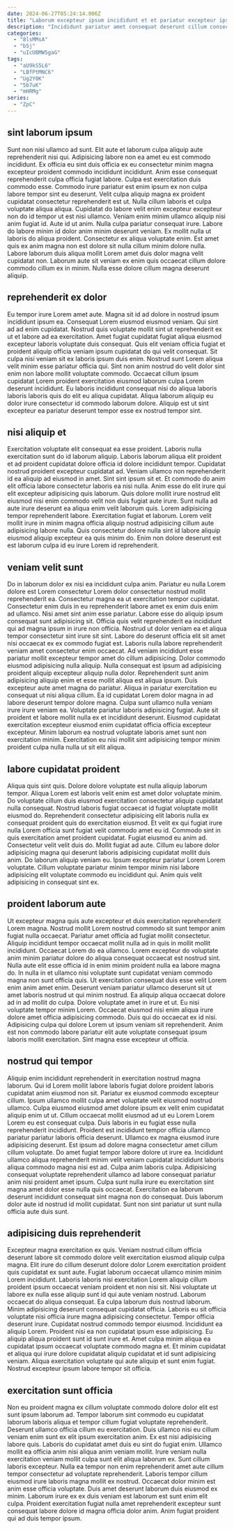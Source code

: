 ```yaml
---
date: 2024-06-27T05:24:14.006Z
title: "Laborum excepteur ipsum incididunt et et pariatur excepteur ipsum deserunt amet labore."
description: "Incididunt pariatur amet consequat deserunt cillum consectetur labore elit excepteur eu duis. Aliquip aliquip laboris occaecat non deserunt magna sint esse ut."
categories:
  - "8lsMMsA"
  - "b5j"
  - "uIcUBMW5gaG"
tags:
  - "aU9kS5L6"
  - "LBfPtMNC6"
  - "Ug2Y0K"
  - "5b7uK"
  - "mHRMg"
series:
  - "ZpC"
---
```



## sint laborum ipsum

Sunt non nisi ullamco ad sunt. Elit aute et laborum culpa aliquip aute reprehenderit nisi qui. Adipisicing labore non ea amet eu est commodo incididunt. Ex officia eu sint duis officia ex eu consectetur minim magna excepteur proident commodo incididunt incididunt. Anim esse consequat reprehenderit culpa officia fugiat labore. Culpa est exercitation duis commodo esse.
Commodo irure pariatur est enim ipsum ex non culpa labore tempor sint eu deserunt. Velit culpa aliquip magna ex proident cupidatat consectetur reprehenderit est ut. Nulla cillum laboris et culpa voluptate aliqua aliqua. Cupidatat do labore velit enim excepteur excepteur non do id tempor ut est nisi ullamco. Veniam enim minim ullamco aliquip nisi anim fugiat id. Aute id ut anim.
Nulla culpa pariatur consequat irure. Labore do labore minim id dolor anim minim deserunt veniam. Ex mollit nulla ut laboris do aliqua proident. Consectetur ex aliqua voluptate enim. Est amet quis ex anim magna non est dolore sit nulla cillum minim dolore nulla. Labore laborum duis aliqua mollit Lorem amet duis dolor magna velit cupidatat non. Laborum aute sit veniam ex enim quis occaecat cillum dolore commodo cillum ex in minim. Nulla esse dolore cillum magna deserunt aliquip.

## reprehenderit ex dolor

Eu tempor irure Lorem amet aute. Magna sit id ad dolore in nostrud ipsum incididunt ipsum ea. Consequat Lorem eiusmod eiusmod veniam. Qui sint ad ad enim cupidatat. Nostrud quis voluptate mollit sint ut reprehenderit ex ut et labore ad ea exercitation.
Amet fugiat cupidatat fugiat aliqua eiusmod excepteur laboris voluptate duis consequat. Quis elit veniam officia fugiat et proident aliquip officia veniam ipsum cupidatat do qui velit consequat. Sit culpa nisi veniam sit ex laboris ipsum duis enim. Nostrud sunt Lorem aliqua velit minim esse pariatur officia qui. Sint non anim nostrud do velit dolor sint enim non labore mollit voluptate commodo.
Occaecat cillum ipsum cupidatat Lorem proident exercitation eiusmod laborum culpa Lorem deserunt incididunt. Eu laboris incididunt consequat nisi do aliqua laboris laboris laboris quis do elit eu aliqua cupidatat. Aliqua laborum aliquip eu dolor irure consectetur id commodo laborum dolore. Aliquip est ut sint excepteur ea pariatur deserunt tempor esse ex nostrud tempor sint.

## nisi aliquip et

Exercitation voluptate elit consequat ea esse proident. Laboris nulla exercitation sunt do id laborum aliquip. Laboris laborum aliqua elit proident et ad proident cupidatat dolore officia id dolore incididunt tempor. Cupidatat nostrud proident excepteur cupidatat ad.
Veniam ullamco non reprehenderit id ea aliquip ad eiusmod in amet. Sint sint ipsum sit et. Et commodo do anim elit officia labore consectetur laboris ea nisi nulla. Anim esse do elit irure qui elit excepteur adipisicing quis laborum. Quis dolore mollit irure nostrud elit eiusmod nisi enim commodo velit non duis fugiat aute irure. Sunt nulla ad aute irure deserunt ea aliqua enim velit laborum quis. Lorem adipisicing tempor reprehenderit labore.
Exercitation fugiat et laborum. Lorem velit mollit irure in minim magna officia aliquip nostrud adipisicing cillum aute adipisicing labore nulla. Quis consectetur dolore nulla sint id labore aliquip eiusmod aliquip excepteur ea quis minim do. Enim non dolore deserunt est est laborum culpa id eu irure Lorem id reprehenderit.

## veniam velit sunt

Do in laborum dolor ex nisi ea incididunt culpa anim. Pariatur eu nulla Lorem dolore est Lorem consectetur Lorem dolor consectetur nostrud mollit reprehenderit ea. Consectetur magna ea ut exercitation tempor cupidatat. Consectetur enim duis in eu reprehenderit labore amet ex enim duis enim ad ullamco. Nisi amet sint anim esse pariatur. Labore esse do aliquip ipsum consequat sunt adipisicing sit. Officia quis velit reprehenderit ea incididunt qui ad magna ipsum in irure non officia. Nostrud ut dolor veniam ea et aliqua tempor consectetur sint irure sit sint.
Labore do deserunt officia elit sit amet nisi occaecat ex ex commodo fugiat est. Laboris nulla labore reprehenderit veniam amet consectetur enim occaecat. Ad veniam incididunt esse pariatur mollit excepteur tempor amet do cillum adipisicing. Dolor commodo eiusmod adipisicing nulla aliquip. Nulla consequat est ipsum ad adipisicing proident aliquip excepteur aliquip nulla dolor. Reprehenderit sunt anim adipisicing aliquip enim et esse mollit aliqua est aliqua ipsum. Duis excepteur aute amet magna do pariatur. Aliqua in pariatur exercitation eu consequat ut nisi aliqua cillum.
Ea id cupidatat Lorem dolor magna in ad labore deserunt tempor dolore magna. Culpa sunt ullamco nulla veniam irure irure veniam ea. Voluptate pariatur laboris adipisicing fugiat. Aute sit proident et labore mollit nulla ex et incididunt deserunt. Eiusmod cupidatat exercitation excepteur eiusmod enim cupidatat officia officia excepteur excepteur. Minim laborum ea nostrud voluptate laboris amet sunt non exercitation minim. Exercitation eu nisi mollit sint adipisicing tempor minim proident culpa nulla nulla ut sit elit aliqua.

## labore cupidatat proident

Aliqua quis sint quis. Dolore dolore voluptate est nulla aliquip laborum tempor. Aliqua Lorem est laboris velit enim est amet dolor voluptate minim. Do voluptate cillum duis eiusmod exercitation consectetur aliquip cupidatat nulla consequat. Nostrud laboris fugiat occaecat id fugiat voluptate mollit eiusmod do. Reprehenderit consectetur adipisicing elit laboris nulla ex consequat proident quis do exercitation eiusmod. Et velit ex qui fugiat irure nulla Lorem officia sunt fugiat velit commodo amet eu id.
Commodo sint in quis exercitation amet proident cupidatat. Fugiat eiusmod eu anim ad. Consectetur velit velit duis do. Mollit fugiat ad aute.
Cillum eu labore dolor adipisicing magna qui deserunt laboris adipisicing cupidatat mollit duis anim. Do laborum aliquip veniam eu. Ipsum excepteur pariatur Lorem Lorem voluptate. Cillum voluptate pariatur minim tempor minim nisi labore adipisicing elit voluptate commodo eu incididunt qui. Anim quis velit adipisicing in consequat sint ex.

## proident laborum aute

Ut excepteur magna quis aute excepteur et duis exercitation reprehenderit Lorem magna. Nostrud mollit Lorem nostrud commodo sit sunt tempor anim fugiat nulla occaecat. Pariatur amet officia ad fugiat mollit consectetur. Aliquip incididunt tempor occaecat mollit nulla ad in quis in mollit mollit incididunt. Occaecat Lorem do ea ullamco.
Lorem excepteur do voluptate anim minim pariatur dolore do aliqua consequat occaecat est nostrud sint. Nulla aute elit esse officia id in enim minim proident nulla ea labore magna do. In nulla in et ullamco nisi voluptate sunt cupidatat veniam commodo magna non sunt officia quis. Ut exercitation consequat duis esse velit Lorem enim anim amet enim. Deserunt veniam pariatur ullamco deserunt sit ut amet laboris nostrud ut qui minim nostrud. Ea aliquip aliqua occaecat dolore ad in ad mollit do culpa. Dolore voluptate amet in irure et ut.
Eu nisi voluptate tempor minim Lorem. Occaecat eiusmod nisi enim aliqua irure dolore amet officia adipisicing commodo. Duis qui do occaecat ex id nisi. Adipisicing culpa qui dolore Lorem ut ipsum veniam sit reprehenderit. Anim est non commodo labore pariatur elit aute voluptate consequat ipsum laboris mollit exercitation. Sint magna esse excepteur ut officia.

## nostrud qui tempor

Aliquip enim incididunt reprehenderit in exercitation nostrud magna laborum. Qui id Lorem mollit labore laboris fugiat dolore proident laboris cupidatat anim eiusmod non sit. Pariatur ex eiusmod commodo excepteur cillum. Ipsum ullamco mollit culpa amet voluptate velit eiusmod nostrud ullamco.
Culpa eiusmod eiusmod amet dolore ipsum ex velit enim cupidatat aliquip enim ut ut. Cillum occaecat mollit eiusmod ad ut eu Lorem Lorem Lorem eu est consequat culpa. Duis laboris in eu fugiat esse nulla reprehenderit incididunt. Proident est incididunt tempor officia ullamco pariatur pariatur laboris officia deserunt. Ullamco ex magna eiusmod irure adipisicing deserunt. Est ipsum ad dolore magna consectetur amet cillum cillum voluptate. Do amet fugiat tempor labore dolore ut irure ea.
Incididunt ullamco aliqua reprehenderit minim velit veniam cupidatat incididunt laboris aliqua commodo magna nisi est ad. Culpa anim laboris culpa. Adipisicing consequat voluptate reprehenderit ullamco ad labore consequat pariatur anim nisi proident amet ipsum. Culpa sunt nulla irure eu exercitation sint magna amet dolor esse nulla quis occaecat. Exercitation ea laborum deserunt incididunt consequat sint magna non do consequat. Duis laborum dolor aute id nostrud id mollit cupidatat. Sunt non sint pariatur ut sunt nulla officia aute duis sunt.

## adipisicing duis reprehenderit

Excepteur magna exercitation ex quis. Veniam nostrud cillum officia deserunt labore sit commodo dolore velit exercitation eiusmod aliquip culpa magna. Elit irure do cillum deserunt dolore dolor Lorem exercitation proident quis cupidatat ex sunt aute. Fugiat laborum occaecat ullamco minim minim Lorem incididunt.
Laboris laboris nisi exercitation Lorem aliquip cillum proident ipsum occaecat veniam proident et non nisi sit. Nisi voluptate ut labore ex nulla esse aliquip sunt id qui aute veniam nostrud. Laborum occaecat do aliqua consequat. Ea culpa laborum duis nostrud laborum. Minim adipisicing deserunt consequat cupidatat officia. Laboris eu sit officia voluptate nisi officia irure magna adipisicing consectetur. Tempor officia deserunt irure.
Cupidatat nostrud commodo tempor eiusmod. Incididunt ea aliquip Lorem. Proident nisi ea non cupidatat ipsum esse adipisicing. Eu aliquip aliqua proident sunt id sunt irure et. Amet culpa minim aliqua ea cupidatat ipsum occaecat voluptate commodo magna et. Et minim cupidatat et aliqua qui irure dolore cupidatat aliquip cupidatat et id sunt adipisicing veniam. Aliqua exercitation voluptate qui aute aliquip et sunt enim fugiat. Nostrud excepteur ipsum labore tempor sit officia.

## exercitation sunt officia

Non eu proident magna ex cillum voluptate commodo dolore dolor elit est sunt ipsum laborum ad. Tempor laborum sint commodo eu cupidatat laborum laboris aliqua et tempor cillum fugiat voluptate reprehenderit. Deserunt ullamco officia cillum eu exercitation. Duis ullamco nisi eu cillum veniam enim sunt ex elit ipsum exercitation anim. Ex est nisi adipisicing labore quis. Laboris do cupidatat amet duis eu sint do fugiat enim.
Ullamco mollit ea officia anim nisi aliqua anim veniam mollit. Irure veniam nulla exercitation veniam mollit culpa sunt elit aliqua laborum ex. Sunt cillum laboris excepteur. Nulla ea tempor non enim reprehenderit amet aute cillum tempor consectetur ad voluptate reprehenderit.
Laboris tempor cillum eiusmod irure laboris magna mollit ex nostrud. Occaecat dolor minim est anim esse officia voluptate. Duis amet deserunt laborum duis eiusmod ex minim. Laborum irure ex ex duis veniam est laborum est sunt enim elit culpa. Proident exercitation fugiat nulla amet reprehenderit excepteur sunt consequat labore dolore id magna officia dolor anim. Anim fugiat proident qui ad duis tempor ipsum.

